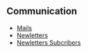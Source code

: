 ## Communication

- [Mails](chapters/communication/mails.md)
- [Newletters](chapters/communication/newletters.md)
- [Newletters Subcribers](chapters/communication/newletters-subcribers.md)